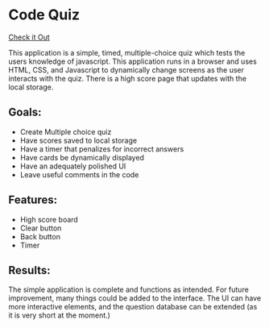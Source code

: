 # Code Quiz

[Check it Out](https://hannybiggs.github.io/code_quiz/)

This application is a simple, timed, multiple-choice quiz which tests the users knowledge of javascript.
This application runs in a browser and uses HTML, CSS, and Javascript to dynamically change screens as the user interacts with the quiz. There is a high score page that updates with the local storage.

## Goals:
- Create Multiple choice quiz
- Have scores saved to local storage
- Have a timer that penalizes for incorrect answers
- Have cards be dynamically displayed
- Have an adequately polished UI
- Leave useful comments in the code

## Features:
- High score board
- Clear button
- Back button
- Timer

## Results: 
The simple application is complete and functions as intended. For future improvement, many things could be added to the interface. The UI can have more interactive elements, and the question database can be extended (as it is very short at the moment.)